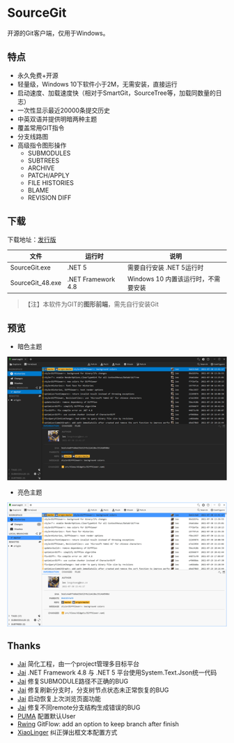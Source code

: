 # SourceGit

开源的Git客户端，仅用于Windows。

## 特点

* 永久免费+开源
* 轻量级，Windows 10下软件小于2M，无需安装，直接运行
* 启动速度、加载速度快（相对于SmartGit，SourceTree等，加载同数量的日志）
* 一次性显示最近20000条提交历史
* 中英双语并提供明暗两种主题
* 覆盖常用GIT指令
* 分支线路图
* 高级指令图形操作
  * SUBMODULES
  * SUBTREES
  * ARCHIVE
  * PATCH/APPLY
  * FILE HISTORIES
  * BLAME
  * REVISION DIFF

## 下载

下载地址：[发行版](https://gitee.com/sourcegit/sourcegit/releases/)

| 文件             | 运行时             | 说明                                |
| ---------------- | ------------------ | ----------------------------------- |
| SourceGit.exe    | .NET 5             | 需要自行安装 .NET 5运行时           |
| SourceGit_48.exe | .NET Framework 4.8 | Windows 10 内置该运行时，不需要安装 |

> 【注】本软件为GIT的**图形前端**，需先自行安装Git

## 预览

* 暗色主题

![Theme Dark](./screenshots/theme_dark.png)

* 亮色主题

![Theme Light](./screenshots/theme_light.png)

## Thanks

* [Jai](https://gitee.com/abel) 简化工程，由一个project管理多目标平台
* [Jai](https://gitee.com/abel) .NET Framework 4.8 与 .NET 5 平台使用System.Text.Json统一代码
* [Jai](https://gitee.com/abel) 修复SUBMODULE路径不正确的BUG
* [Jai](https://gitee.com/abel) 修复刷新分支时，分支树节点状态未正常恢复的BUG
* [Jai](https://gitee.com/abel) 启动恢复上次浏览页面功能
* [Jai](https://gitee.com/abel) 修复不同remote分支结构生成错误的BUG
* [PUMA](https://gitee.com/whgfu) 配置默认User
* [Rwing](https://gitee.com/rwing) GitFlow: add an option to keep branch after finish
* [XiaoLinger](https://gitee.com/LingerNN) 纠正弹出框文本配置方式
